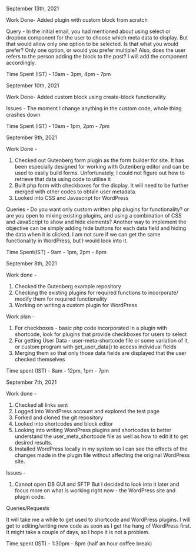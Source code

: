 September 13th, 2021

Work Done-
Added plugin with custom block from scratch

Query -
In the initial email, you had mentioned about using select or dropbox component for the user to choose which meta data to display. But that would allow only one option to be selected. Is that what you would prefer? Only one option, or would you prefer multiple? Also, does the user refers to the person adding the block to the post? I will add the component accordingly.

Time Spent (IST) - 10am - 3pm, 4pm - 7pm


September 10th, 2021

Work Done-
Added custom block using create-block functionality

Issues -
The moment I change anything in the custom code, whole thing crashes down

Time Spent (IST) - 10am - 1pm, 2pm - 7pm

September 9th, 2021

Work Done -
1. Checked out Gutenberg form plugin as the form builder for site. It has been especially designed for working with Gutenberg editor and can be used to easily build forms.  Unfortunately, I could not figure out how to retrieve that data using code to utilise it
2. Built php form with checkboxes for the display. It will need to be further merged with other codes to obtain user metadata.
3. Looked into CSS and Javascript for WordPress

Queries -
Do you want only custom written php plugins for functionality? or are you open to mixing existing plugins, and using a combination of CSS and JavaScript to show and hide elements? Another way to implement the objective can be simply adding hide buttons for each data field and hiding the data when it is clicked. I am not sure if we can get the same functionality in WordPress, but I would look into it.

Time Spent(IST) - 9am - 1pm, 2pm - 6pm

September 8th, 2021

Work done -
1. Checked the Gutenberg example repository
2. Checking the existing plugins for required functions to incorporate/ modify them for required functionality
3. Working on writing a custom plugin for WordPress

Work plan -
1. For checkboxes - basic php code incorporated in a plugin with shortcode, look for plugins that provide checkboxes for users to select
2. For getting User Data - user-meta-shortcode file or some variation of it, or custom program with get_user_data() to access individual fields
3. Merging them so that only those data fields are displayed that the user checked themselves

Time spent (IST) - 8am - 12pm, 1pm - 7pm


September 7th, 2021

Work done -
1. Checked all links sent
2. Logged into WordPress account and explored the test page
3. Forked and cloned the git repository
4. Looked into shortcodes and block editor
5. Looking into writing WordPress plugins and shortcodes to better understand the user_meta_shortcode file as well as how to edit it to get desired results.
6. Installed WordPress locally in my system so I can see the effects of the changes made in the plugin file without affecting the original WordPress site.

Issues -
1. Cannot open DB GUI and SFTP
   But I decided to look into it later and focus more on what is working right now - the WordPress site and plugin code.

Queries/Requests

It will take me a while to get used to shortcode and WordPress plugins. I will get to editing/writing new code as soon as I get the hang of WordPress first. It might take a couple of days, so I hope it is not a problem.

Time spent (IST) - 1:30pm - 8pm (half an hour coffee break)
